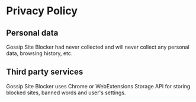 # Privacy Policy

## Personal data

Gossip Site Blocker had never collected and will never collect any personal data, browsing history, etc.

## Third party services

Gossip Site Blocker uses Chrome or WebExtensions Storage API for storing blocked sites, banned words and user's settings.
